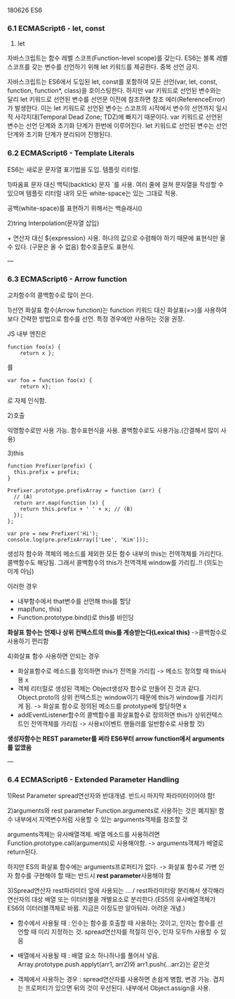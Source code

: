 180626 ES6

### 6.1 ECMAScript6 - let, const

1) let

자바스크립트는 함수 레벨 스코프(Function-level scope)를 갖는다. ES6는 블록 레벨 스코프를 갖는 변수를 선언하기 위해 let 키워드를 제공한다. 중복 선언 금지.

자바스크립트는 ES6에서 도입된 let, const를 포함하여 모든 선언(var, let, const, function, function*, class)을 호이스팅한다. 하지만 var 키워드로 선언된 변수와는 달리 let 키워드로 선언된 변수를 선언문 이전에 참조하면 참조 에러(ReferenceError)가 발생한다. 이는 let 키워드로 선언된 변수는 스코프의 시작에서 변수의 선언까지 일시적 사각지대(Temporal Dead Zone; TDZ)에 빠지기 때문이다. var 키워드로 선언된 변수는 선언 단계와 초기화 단계가 한번에 이루어진다. let 키워드로 선언된 변수는 선언 단계와 초기화 단계가 분리되어 진행된다. 



### 6.2 ECMAScript6 - Template Literals

ES6는 새로운 문자열 표기법을 도입. 템플릿 리터럴.

1)따옴표 문자 대신 백틱(backtick) 문자 `를 사용. 여러 줄에 걸쳐 문자열을 작성할 수 있으며 템플릿 리터럴 내의 모든 white-space는 있는 그대로 적용.

공백(white-space)를 표현하기 위해서는 백슬래시(\)

2)tring Interpolation(문자열 삽입)

\+ 연산자 대신 ${expression} 사용. 하나의 값으로 수렴해야 하기 때문에 표현식만 올 수 있다. (구문은 올 수 없음) 함수호출문도 표현식.

—
### 6.3 ECMAScript6 - Arrow function

고차함수의 콜백함수로 많이 쓴다.

1)선언
화살표 함수(Arrow function)는 function 키워드 대신 화살표(=>)를 사용하여 보다 간략한 방법으로 함수를 선언. 특정 경우에만 사용하는 것을 권장.

JS 내부 엔진은
```
function foo(x) {
	return x };
```
를
```
var foo = function foo(x) {
	return x};
```
로 자체 인식함. 

2)호출

익명함수로만 사용 가능. 함수표현식을 사용.
콜백함수로도 사용가능.(간결해서 많이 사용)

3)this

```
function Prefixer(prefix) {
  this.prefix = prefix;
}

Prefixer.prototype.prefixArray = function (arr) {
  // (A)
  return arr.map(function (x) {
    return this.prefix + ' ' + x; // (B)
  });
};

var pre = new Prefixer('Hi');
console.log(pre.prefixArray(['Lee', 'Kim']));
```

생성자 함수와 객체의 메소드를 제외한 모든 함수 내부의 this는 전역객체를 가리킨다. 콜백함수도 해당됨. 그래서 콜백함수의 this가 전역객체 window를 가리킴..!! (의도는 이게 아님) 

이러한 경우
- 내부함수에서 that변수를 선언해 this를 할당
- map(func, this)
- Function.prototype.bind()로 this를 바인딩

**화살표 함수는 언제나 상위 컨텍스트의 this를 계승받는다(Lexical this)**
->콜백함수로 사용하기 편리함

4)화살표 함수 사용하면 안되는 경우

- 화살표함수로 메소드를 정의하면 this가 전역을 가리킴 -> 메소드 정의할 때 this사용 x
- 객체 리터럴로 생성된 객체는 Object생성자 함수로 만들어 진 것과 같다. Object.proto의 상위 컨텍스트는 window이기 때문에 this가 window를 가리키게 됨. -> 화살표 함수로 정의된 메소드를 prototype에 할당하면 x
- addEventListener함수의 콜백함수를 화살표함수로 정의하면 this가 상위컨텍스트인 전역객체를 가리킴 -> 사용x(이벤트 핸들러를 일반함수로 사용할 것)

**생성자함수는 REST parameter를 써라 ES6부터 arrow function에서 arguments를 없앴음**

—
### 6.4 ECMAScript6 - Extended Parameter Handling

1)Rest Parameter
spread연산자와 반대개념.
반드시 마지막 파라미터이어야 함!

2)arguments와 rest parameter
Function.arguments로 사용하는 것은 폐지됨! 함수 내부에서 지역변수처럼 사용할 수 있는 arguments객체를 참조할 것

arguments객체는 유사배열객체. 배열 메소드를 사용하려면 Function.prototype.call(arguments)로 사용해야함. -> arguments객체가 배열로 return된다.

하지만 ES의 화살표 함수에는 arguments프로퍼티가 없다. -> 화살표 함수로 가변 인자 함수를 구현해야 할 때는 반드시 **rest parameter**사용해야 함

3)Spread연산자
rest파라미터 앞에 사용되는 ... / rest파라미터랑 분리해서 생각해라
연산자의 대상 배열 또는 이터러블을 개별요소로 분리한다.(ES5의 유사배열객체가 ES6의 이터러블객체로 바뀜. 지금은 이정도만 알아둬라. 어려운 개념.)

- 함수에서 사용될 때 : 인수는 함수를 호출할 때 사용하는 것이고, 인자는 함수를 선언할 때 미리 지정하는 것. spread연산자를 적절히 인수, 인자 모두fh 사용할 수 있음

- 배열에서 사용될 때 : 배열 요소 하나하나를 풀어서 넣음. 
Array.prototype.push.applyt(arr1, arr2)와
arr1.push(…arr2)는 같은것

- 객체에서 사용하는 경우 : spread연산자를 사용하면 손쉽게 병합, 변경 가능. 겹치는 프로퍼티가 있으면 뒤의 것이 우선된다. 내부에서 Object.assign을 사용.
